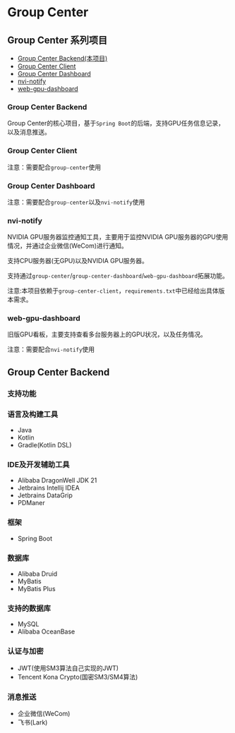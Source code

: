 # Group Center

## Group Center 系列项目

- [Group Center Backend(本项目)](https://github.com/a645162/group-center)
- [Group Center Client](https://github.com/a645162/group-center-client)
- [Group Center Dashboard](https://github.com/a645162/group-center-dashboard)
- [nvi-notify](https://github.com/a645162/nvi-notify)
- [web-gpu-dashboard](https://github.com/a645162/web-gpu-dashboard)

### Group Center Backend

Group Center的核心项目，基于`Spring Boot`的后端，支持GPU任务信息记录，以及消息推送。

### Group Center Client

注意：需要配合`group-center`使用

### Group Center Dashboard

注意：需要配合`group-center`以及`nvi-notify`使用

### nvi-notify

NVIDIA GPU服务器监控通知工具，主要用于监控NVIDIA GPU服务器的GPU使用情况，并通过企业微信(WeCom)进行通知。

支持CPU服务器(无GPU)以及NVIDIA GPU服务器。

支持通过`group-center`/`group-center-dashboard`/`web-gpu-dashboard`拓展功能。

注意:本项目依赖于`group-center-client`，`requirements.txt`中已经给出具体版本需求。

### web-gpu-dashboard

旧版GPU看板，主要支持查看多台服务器上的GPU状况，以及任务情况。

注意：需要配合`nvi-notify`使用

## Group Center Backend

### 支持功能

### 语言及构建工具

- Java
- Kotlin
- Gradle(Kotlin DSL)

### IDE及开发辅助工具

- Alibaba DragonWell JDK 21
- Jetbrains Intellij IDEA
- Jetbrains DataGrip
- PDManer

### 框架

- Spring Boot

### 数据库

- Alibaba Druid
- MyBatis
- MyBatis Plus

### 支持的数据库

- MySQL
- Alibaba OceanBase

### 认证与加密

- JWT(使用SM3算法自己实现的JWT)
- Tencent Kona Crypto(国密SM3/SM4算法)

### 消息推送

- 企业微信(WeCom)
- 飞书(Lark)
